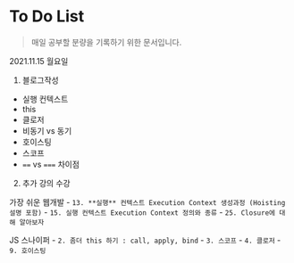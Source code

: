 # To Do List 

> 매일 공부할 분량을 기록하기 위한 문서입니다.

2021.11.15 월요일

1. 블로그작성
  - 실행 컨텍스트
  - this
  - 클로저
  - 비동기 vs 동기
  - 호이스팅
  - 스코프
  - `==` vs `===` 차이점

2. 추가 강의 수강
  
  가장 쉬운 웹개발
    - `13. **실행** 컨텍스트 Execution Context 생성과정 (Hoisting 설명 포함)`
    - `15. 실행 컨텍스트 Execution Context 정의와 종류`
    - `25. Closure에 대해 알아보자`
  
  JS 스나이퍼
    - `2. 좀더 this 하기 : call, apply, bind`
    - `3. 스코프`
    - `4. 클로저`
    - `9. 호이스팅`
